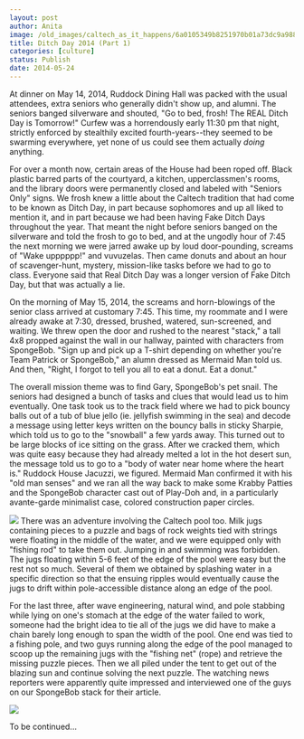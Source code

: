 ```yaml
---
layout: post
author: Anita
image: /old_images/caltech_as_it_happens/6a0105349b8251970b01a73dc9a988970d.jpg
title: Ditch Day 2014 (Part 1)
categories: [culture]
status: Publish
date: 2014-05-24
---
```



At dinner on May 14, 2014, Ruddock Dining Hall was packed with the usual attendees, extra seniors who generally didn't show up, and alumni. The seniors banged silverware and shouted, "Go to bed, frosh! The REAL Ditch Day is Tomorrow!" Curfew was a horrendously early 11:30 pm that night, strictly enforced by stealthily excited fourth-years--they seemed to be swarming everywhere, yet none of us could see them actually *doing* anything.

For over a month now, certain areas of the House had been roped off. Black plastic barred parts of the courtyard, a kitchen, upperclassmen's rooms, and the library doors were permanently closed and labeled with "Seniors Only" signs. We frosh knew a little about the Caltech tradition that had come to be known as Ditch Day, in part because sophomores and up all liked to mention it, and in part because we had been having Fake Ditch Days throughout the year. That meant the night before seniors banged on the silverware and told the frosh to go to bed, and at the ungodly hour of 7:45 the next morning we were jarred awake up by loud door-pounding, screams of "Wake upppppp!" and vuvuzelas. Then came donuts and about an hour of scavenger-hunt, mystery, mission-like tasks before we had to go to class. Everyone said that Real Ditch Day was a longer version of Fake Ditch Day, but that was actually a lie.

On the morning of May 15, 2014, the screams and horn-blowings of the senior class arrived at customary 7:45. This time, my roommate and I were already awake at 7:30, dressed, brushed, watered, sun-screened, and waiting. We threw open the door and rushed to the nearest "stack," a tall 4x8 propped against the wall in our hallway, painted with characters from SpongeBob. "Sign up and pick up a T-shirt depending on whether you're Team Patrick or SpongeBob," an alumn dressed as Mermaid Man told us. And then, "Right, I forgot to tell you all to eat a donut. Eat a donut."

The overall mission theme was to find Gary, SpongeBob's pet snail. The seniors had designed a bunch of tasks and clues that would lead us to him eventually. One task took us to the track field where we had to pick bouncy balls out of a tub of blue jello (ie. jellyfish swimming in the sea) and decode a message using letter keys written on the bouncy balls in sticky Sharpie, which told us to go to the "snowball" a few yards away. This turned out to be large blocks of ice sitting on the grass. After we cracked them, which was quite easy because they had already melted a lot in the hot desert sun, the message told us to go to a "body of water near home where the heart is." Ruddock House Jacuzzi, we figured. Mermaid Man confirmed it with his "old man senses" and we ran all the way back to make some Krabby Patties and the SpongeBob character cast out of Play-Doh and, in a particularly avante-garde minimalist case, colored construction paper circles.


![](/old_images/caltech_as_it_happens/6a0105349b8251970b01a3fd0ecf58970b.jpg)
There was an adventure involving the Caltech pool too. Milk jugs containing pieces to a puzzle and bags of rock weights tied with strings were floating in the middle of the water, and we were equipped only with "fishing rod" to take them out. Jumping in and swimming was forbidden. The jugs floating within 5-6 feet of the edge of the pool were easy but the rest not so much. Several of them we obtained by splashing water in a specific direction so that the ensuing ripples would eventually cause the jugs to drift within pole-accessible distance along an edge of the pool.

For the last three, after wave engineering, natural wind, and pole stabbing while lying on one's stomach at the edge of the water failed to work, someone had the bright idea to tie all of the jugs we did have to make a chain barely long enough to span the width of the pool. One end was tied to a fishing pole, and two guys running along the edge of the pool managed to scoop up the remaining jugs with the "fishing net" (rope) and retrieve the missing puzzle pieces. Then we all piled under the tent to get out of the blazing sun and continue solving the next puzzle. The watching news reporters were apparently quite impressed and interviewed one of the guys on our SpongeBob stack for their article.


![](/old_images/caltech_as_it_happens/6a0105349b8251970b01a3fd0ed091970b.jpg)

To be continued...

